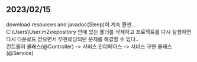## 2023/02/15
download resources and javadoc(Sleep)이 계속 뜰땐... C:\Users\User\.m2\repository 안에 있는 폴더를 삭제하고 프로젝트를 다시 실행하면 다시 다운로드 받으면서 무한로딩되던 문제를 해결할 수 있다..   
컨트롤러 클래스(@Controller) -> 서비스 인터페이스 -> 서비스 구현 클래스(@Service)